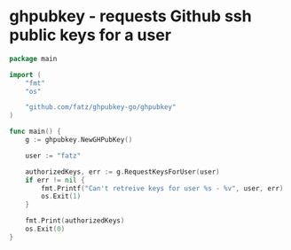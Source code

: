 # ghpubkey - requests Github ssh public keys for a user

```go
package main

import (
	"fmt"
	"os"

	"github.com/fatz/ghpubkey-go/ghpubkey"
)

func main() {
	g := ghpubkey.NewGHPubKey()

	user := "fatz"

	authorizedKeys, err := g.RequestKeysForUser(user)
	if err != nil {
		fmt.Printf("Can't retreive keys for user %s - %v", user, err)
		os.Exit(1)
	}

	fmt.Print(authorizedKeys)
	os.Exit(0)
}
```
